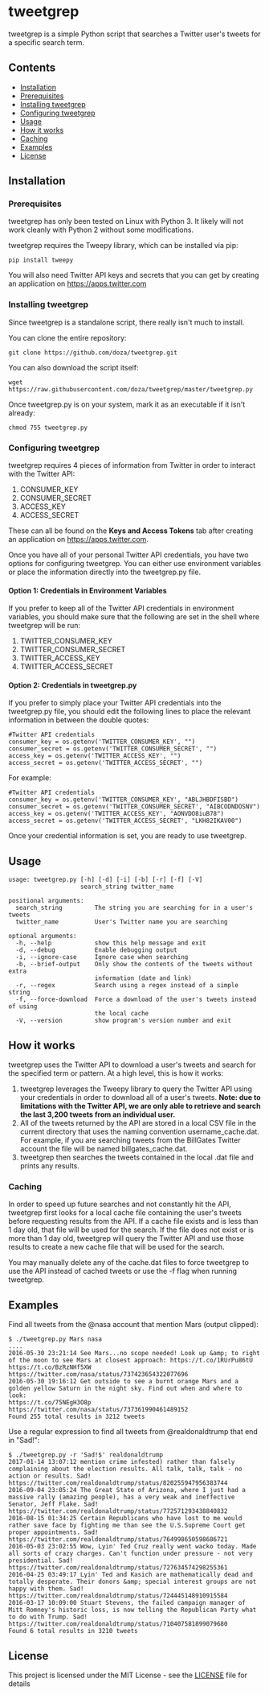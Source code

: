 # tweetgrep

tweetgrep is a simple Python script that searches a Twitter user's tweets for a specific search term.

## Contents
* [Installation](#installation)
 * [Prerequisites](#prerequisites)
 * [Installing tweetgrep](#installingtweetgrep)
 * [Configuring tweetgrep](#configuringtweetgrep)
* [Usage](#usage)
* [How it works](#howitworks)
 * [Caching](#caching)
* [Examples](#examples)
* [License](#license)
 
<a name="installation"></a>
## Installation

<a name="prerequisites"></a>
### Prerequisites

tweetgrep has only been tested on Linux with Python 3. It likely will not work cleanly with Python 2 without some modifications.

tweetgrep requires the Tweepy library, which can be installed via pip:

```
pip install tweepy
```

You will also need Twitter API keys and secrets that you can get by creating an application on https://apps.twitter.com 

<a name="installingtweetgrep"></a>
### Installing tweetgrep

Since tweetgrep is a standalone script, there really isn't much to install.

You can clone the entire repository:

```
git clone https://github.com/doza/tweetgrep.git
```

You can also download the script itself:

```
wget https://raw.githubusercontent.com/doza/tweetgrep/master/tweetgrep.py
```

Once tweetgrep.py is on your system, mark it as an executable if it isn't already:

```
chmod 755 tweetgrep.py
```

<a name="configuringtweetgrep"></a>
### Configuring tweetgrep

tweetgrep requires 4 pieces of information from Twitter in order to interact with the Twitter API:

1. CONSUMER_KEY
2. CONSUMER_SECRET
3. ACCESS_KEY
4. ACCESS_SECRET

These can all be found on the **Keys and Access Tokens** tab after creating an application on https://apps.twitter.com.

Once you have all of your personal Twitter API credentials, you have two options for configuring tweetgrep.  You can either use environment variables or place the information directly into the tweetgrep.py file.

#### Option 1: Credentials in Environment Variables

If you prefer to keep all of the Twitter API credentials in environment variables, you should make sure that the following are set in the shell where tweetgrep will be run:

1. TWITTER_CONSUMER_KEY
2. TWITTER_CONSUMER_SECRET
3. TWITTER_ACCESS_KEY
4. TWITTER_ACCESS_SECRET

#### Option 2: Credentials in tweetgrep.py

If you prefer to simply place your Twitter API credentials into the tweetgrep.py file, you should edit the following lines to place the relevant information in between the double quotes:

```
#Twitter API credentials
consumer_key = os.getenv('TWITTER_CONSUMER_KEY', "")
consumer_secret = os.getenv('TWITTER_CONSUMER_SECRET', "")
access_key = os.getenv('TWITTER_ACCESS_KEY', "")
access_secret = os.getenv('TWITTER_ACCESS_SECRET', "")
```

For example:

```
#Twitter API credentials
consumer_key = os.getenv('TWITTER_CONSUMER_KEY', "ABLJHBDFISBD")
consumer_secret = os.getenv('TWITTER_CONSUMER_SECRET', "AIBCODNDOSNV")
access_key = os.getenv('TWITTER_ACCESS_KEY', "AONVDO8iuB78")
access_secret = os.getenv('TWITTER_ACCESS_SECRET', "LKH82IKAV00")
```

Once your credential information is set, you are ready to use tweetgrep.

<a name="usage"></a>
## Usage

```
usage: tweetgrep.py [-h] [-d] [-i] [-b] [-r] [-f] [-V]
                    search_string twitter_name

positional arguments:
  search_string         The string you are searching for in a user's tweets
  twitter_name          User's Twitter name you are searching

optional arguments:
  -h, --help            show this help message and exit
  -d, --debug           Enable debugging output
  -i, --ignore-case     Ignore case when searching
  -b, --brief-output    Only show the contents of the tweets without extra
                        information (date and link)
  -r, --regex           Search using a regex instead of a simple string
  -f, --force-download  Force a download of the user's tweets instead of using
                        the local cache
  -V, --version         show program's version number and exit
```

<a name="howitworks"></a>
## How it works

tweetgrep uses the Twitter API to download a user's tweets and search for the specified term or pattern.  At a high level, this is how it works:

1. tweetgrep leverages the Tweepy library to query the Twitter API using your credentials in order to download all of a user's tweets. **Note: due to limitations with the Twitter API, we are only able to retrieve and search the last 3,200 tweets from an individual user.**
2. All of the tweets returned by the API are stored in a local CSV file in the current directory that uses the naming convention username_cache.dat. For example, if you are searching tweets from the BillGates Twitter account the file will be named billgates_cache.dat.
3. tweetgrep then searches the tweets contained in the local .dat file and prints any results.

<a name="caching"></a>
### Caching

In order to speed up future searches and not constantly hit the API, tweetgrep first looks for a local cache file containing the user's tweets before requesting results from the API.  If a cache file exists and is less than 1 day old, that file will be used for the search.  If the file does not exist or is more than 1 day old, tweetgrep will query the Twitter API and use those results to create a new cache file that will be used for the search.

You may manually delete any of the cache.dat files to force tweetgrep to use the API instead of cached tweets or use the -f flag when running tweetgrep.

<a name="examples"></a>
## Examples

Find all tweets from the @nasa account that mention Mars (output clipped):
```
$ ./tweetgrep.py Mars nasa
....
2016-05-30 23:21:14	See Mars...no scope needed! Look up &amp; to right of the moon to see Mars at closest approach: https://t.co/1RUrPu86tU https://t.co/BzRzNHf5XW
https://twitter.com/nasa/status/737423654322077696
2016-05-30 19:16:12	Get outside to see a burnt orange Mars and a golden yellow Saturn in the night sky. Find out when and where to look:
https://t.co/75NEgH3O8p
https://twitter.com/nasa/status/737361990461489152
Found 255 total results in 3212 tweets
```

Use a regular expression to find all tweets from @realdonaldtrump that end in "Sad!":
```
$ ./tweetgrep.py -r 'Sad!$' realdonaldtrump
2017-01-14 13:07:12	mention crime infested) rather than falsely complaining about the election results. All talk, talk, talk - no action or results. Sad!
https://twitter.com/realdonaldtrump/status/820255947956383744
2016-09-04 23:05:24	The Great State of Arizona, where I just had a massive rally (amazing people), has a very weak and ineffective Senator, Jeff Flake. Sad!
https://twitter.com/realdonaldtrump/status/772571293438840832
2016-08-15 01:34:25	Certain Republicans who have lost to me would rather save face by fighting me than see the U.S.Supreme Court get proper appointments. Sad!
https://twitter.com/realdonaldtrump/status/764998650598686721
2016-05-03 23:02:55	Wow, Lyin' Ted Cruz really went wacko today. Made all sorts of crazy charges. Can't function under pressure - not very presidential. Sad!
https://twitter.com/realdonaldtrump/status/727634574298255361
2016-04-25 03:49:17	Lyin' Ted and Kasich are mathematically dead and totally desperate. Their donors &amp; special interest groups are not happy with them. Sad!
https://twitter.com/realdonaldtrump/status/724445148910915584
2016-03-17 10:09:00	Stuart Stevens, the failed campaign manager of Mitt Romney's historic loss, is now telling the Republican Party what to do with Trump. Sad!
https://twitter.com/realdonaldtrump/status/710407581899079680
Found 6 total results in 3210 tweets
```

<a name="license"></a>
## License

This project is licensed under the MIT License - see the [LICENSE](LICENSE) file for details
